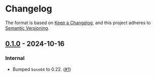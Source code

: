 # Changelog

The format is based on [Keep a Changelog](https://keepachangelog.com/en/1.0.0/),
and this project adheres to [Semantic Versioning](https://semver.org/spec/v2.0.0.html).

## [0.1.0] - 2024-10-16

### Internal

- Bumped `base64` to 0.22. ([#1])


[#1]: https://github.com/fjarri/serde-encoded-bytes/pull/1


[0.1.0]: https://github.com/fjarri/serde-encoded-bytes/releases/tag/v0.1.0
